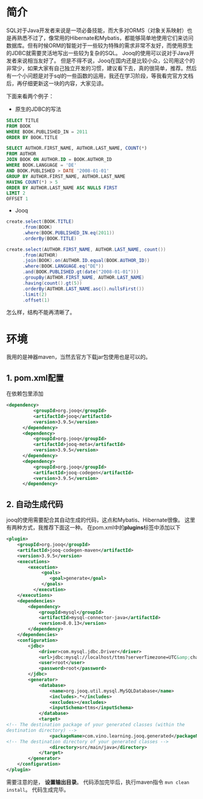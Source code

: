 # 简介
SQL对于Java开发者来说是一项必备技能，而大多对ORMS（对象关系映射）也是再熟悉不过了，像常用的Hibernate和Mybatis，都能够简单地使用它们来访问数据库。但有时候ORM的智能对于一些较为特殊的需求非常不友好，而使用原生的JDBC就需要灵活地写出一些较为复杂的SQL。
Jooq的使用可以说对于Java开发者来说相当友好了。
但是不得不说，Jooq在国内还是比较小众，公司用这个的非常少，如果大家有自己独立开发的习惯，建议看下去，真的很简单，推荐。然后有一个小问题是对于sql的一些函数的运用，我还在学习阶段，等我看完官方文档后，再仔细更新这一块的内容，大家见谅。

下面来看两个例子：

+ 原生的JDBC的写法
```sql
SELECT TITLE
FROM BOOK
WHERE BOOK.PUBLISHED_IN = 2011
ORDER BY BOOK.TITLE

```

```sql
SELECT AUTHOR.FIRST_NAME, AUTHOR.LAST_NAME, COUNT(*)
FROM AUTHOR
JOIN BOOK ON AUTHOR.ID = BOOK.AUTHOR_ID
WHERE BOOK.LANGUAGE = 'DE'
AND BOOK.PUBLISHED > DATE '2008-01-01'
GROUP BY AUTHOR.FIRST_NAME, AUTHOR.LAST_NAME
HAVING COUNT(*) > 5
ORDER BY AUTHOR.LAST_NAME ASC NULLS FIRST
LIMIT 2
OFFSET 1

```

+ Jooq

```java
create.select(BOOK.TITLE)
      .from(BOOK)
      .where(BOOK.PUBLISHED_IN.eq(2011))
      .orderBy(BOOK.TITLE)

```

```Java
create.select(AUTHOR.FIRST_NAME, AUTHOR.LAST_NAME, count())
      .from(AUTHOR)
      .join(BOOK).on(AUTHOR.ID.equal(BOOK.AUTHOR_ID))
      .where(BOOK.LANGUAGE.eq("DE"))
      .and(BOOK.PUBLISHED.gt(date("2008-01-01")))
      .groupBy(AUTHOR.FIRST_NAME, AUTHOR.LAST_NAME)
      .having(count().gt(5))
      .orderBy(AUTHOR.LAST_NAME.asc().nullsFirst())
      .limit(2)
      .offset(1)

```
怎么样，结构不能再清晰了。

# 环境 

我用的是神器maven，当然去官方下载jar包使用也是可以的。
## 1. pom.xml配置
在依赖包里添加
```xml
<dependency>
          <groupId>org.jooq</groupId>
          <artifactId>jooq</artifactId>
          <version>3.9.5</version>
      </dependency>
      <dependency>
          <groupId>org.jooq</groupId>
          <artifactId>jooq-meta</artifactId>
          <version>3.9.5</version>
      </dependency>
      <dependency>
          <groupId>org.jooq</groupId>
          <artifactId>jooq-codegen</artifactId>
          <version>3.9.5</version>
      </dependency>
```
## 2. 自动生成代码
jooq的使用需要配合其自动生成的代码，这点和Mybatis、Hibernate很像。
这里有两种方式，我推荐下面这一种。
在pom.xml中的**plugins**标签中添加以下
```xml
<plugin>
	<groupId>org.jooq</groupId>
	<artifactId>jooq-codegen-maven</artifactId>
	<version>3.9.5</version>
	<executions>
      	<execution>
             <goals>
                <goal>generate</goal>
             </goals>
      	  </execution>
	</executions>
	<dependencies>
		<dependency>
			<groupId>mysql</groupId>
			<artifactId>mysql-connector-java</artifactId>
			<version>8.0.13</version>
		</dependency>
	</dependencies>
	<configuration>
		<jdbc>
			<driver>com.mysql.jdbc.Driver</driver>
			<url>jdbc:mysql://localhost/ttms?serverTimezone=UTC&amp;characterEncoding=utf-8 </url>
			<user>root</user>
			<password>root</password>
		</jdbc>
		<generator>
			<database>
				<name>org.jooq.util.mysql.MySQLDatabase</name>
				<includes>.*</includes>
				<excludes></excludes>
				<inputSchema>ttms</inputSchema>
			</database>
			<target>
<!-- The destination package of your generated classes (within the
destination directory) -->
				<packageName>com.vino.learning.jooq.generated</packageName>
<!-- The destination directory of your generated classes -->
				<directory>src/main/java</directory>
			</target>
		</generator>
	</configuration>
</plugin>

```
需要注意的是， **设置输出目录**。
代码添加完毕后，执行maven指令 ```mvn clean install```。
代码生成完毕。







